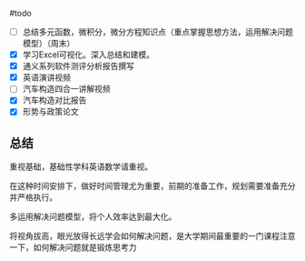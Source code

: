 #todo
- [ ] 总结多元函数，微积分，微分方程知识点（重点掌握思想方法，运用解决问题模型）（周末）
- [x]  学习Excel可视化。深入总结和建模。
- [x] 通义系列软件测评分析报告撰写
- [x] 英语演讲视频
- [ ] 汽车构造四合一讲解视频
- [x] 汽车构造对比报告
- [x] 形势与政策论文

## 总结

重视基础，基础性学科英语数学请重视。

 在这种时间安排下，做好时间管理尤为重要，前期的准备工作，规划需要准备充分并严格执行。
 
多运用解决问题模型，将个人效率达到最大化。

将视角拔高，眼光放得长远学会如何解决问题，是大学期间最重要的一门课程注意一下，如何解决问题就是锻炼思考力

